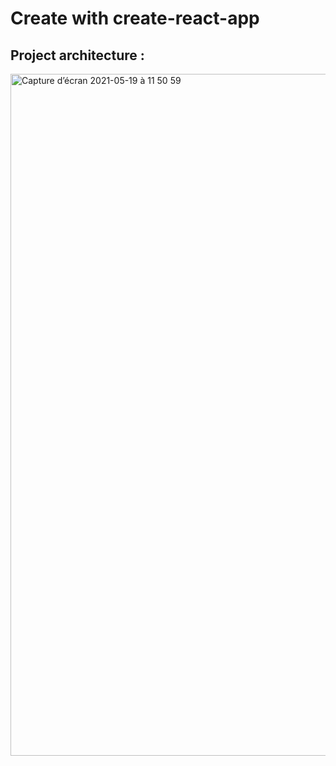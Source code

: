 # Create with create-react-app 

## Project architecture :
<img width="1091" alt="Capture d’écran 2021-05-19 à 11 50 59" src="https://user-images.githubusercontent.com/39524369/118794816-3e063280-b89a-11eb-9700-5bfc00e74cc8.png">
